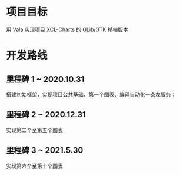 # 项目目标
用 Vala 实现项目 [XCL-Charts](https://github.com/xcltapestry/XCL-Charts) 的 GLib/GTK 移植版本

# 开发路线
## 里程碑 1 ~ 2020.10.31
搭建初始框架，实现项目公共基础、第一个图表、编译自动化一条龙服务；

## 里程碑 2 ~ 2020.12.31
实现第二个至第五个图表

## 里程碑 3 ~ 2021.5.30
实现第六个至第十个图表
